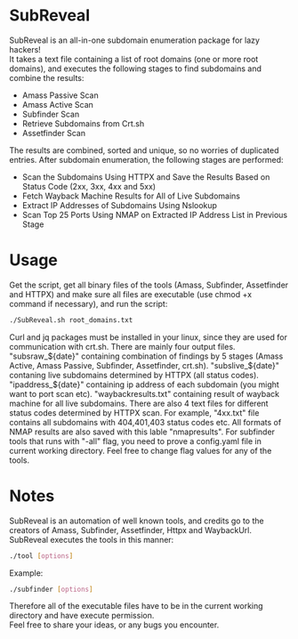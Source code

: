 # SubReveal
SubReveal is an all-in-one subdomain enumeration package for lazy hackers!  
It takes a text file containing a list of root domains (one or more root domains), and executes the following stages to find subdomains and combine the results:  
- Amass Passive Scan
- Amass Active Scan
- Subfinder Scan
- Retrieve Subdomains from Crt.sh
- Assetfinder Scan

The results are combined, sorted and unique, so no worries of duplicated entries. After subdomain enumeration, the following stages are performed:
- Scan the Subdomains Using HTTPX and Save the Results Based on Status Code (2xx, 3xx, 4xx and 5xx)
- Fetch Wayback Machine Results for All of Live Subdomains
- Extract IP Addresses of Subdomains Using Nslookup
- Scan Top 25 Ports Using NMAP on Extracted IP Address List in Previous Stage

# Usage
Get the script, get all binary files of the tools (Amass, Subfinder, Assetfinder and HTTPX) and make sure all files are executable (use chmod +x command if necessary), and run the script:
```bash
./SubReveal.sh root_domains.txt
```  
Curl and jq packages must be installed in your linux, since they are used for communication with crt.sh.
There are mainly four output files. "subsraw_${date}" containing combination of findings by 5 stages (Amass Active, Amass Passive, Subfinder, Assetfinder, crt.sh). "subslive_${date}" contaning live subdomains determined by HTTPX (all status codes). "ipaddress_${date}" containing ip address of each subdomain (you might want to port scan etc). "waybackresults.txt" containing result of wayback machine for all live subdomains. There are also 4 text files for different status codes determined by HTTPX scan. For example, "4xx.txt" file contains all subdomains with 404,401,403 status codes etc.
All formats of NMAP results are also saved with this lable "nmapresults".
For subfinder tools that runs with "-all" flag, you need to prove a config.yaml file in current working directory.
Feel free to change flag values for any of the tools.
# Notes
SubReveal is an automation of well known tools, and credits go to the creators of Amass, Subfinder, Assetfinder, Httpx and WaybackUrl.  
SubReveal executes the tools in this manner:
```bash
./tool [options]
```
Example:
```bash
./subfinder [options]
```
Therefore all of the executable files have to be in the current working directory and have execute permission.  
Feel free to share your ideas, or any bugs you encounter.

